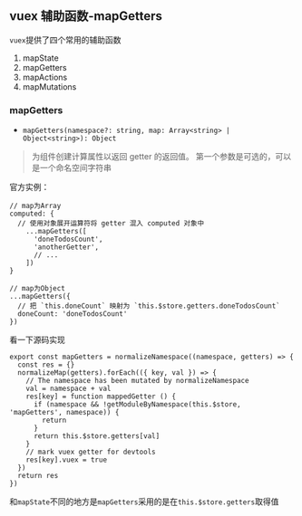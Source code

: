 ## vuex 辅助函数-mapGetters

`vuex`提供了四个常用的辅助函数

1. mapState
2. mapGetters
3. mapActions
4. mapMutations

### mapGetters

- `mapGetters(namespace?: string, map: Array<string> | Object<string>): Object`

> 为组件创建计算属性以返回 getter 的返回值。
> 第一个参数是可选的，可以是一个命名空间字符串

官方实例：

```
// map为Array
computed: {
  // 使用对象展开运算符将 getter 混入 computed 对象中
    ...mapGetters([
      'doneTodosCount',
      'anotherGetter',
      // ...
    ])
}

// map为Object
...mapGetters({
  // 把 `this.doneCount` 映射为 `this.$store.getters.doneTodosCount`
  doneCount: 'doneTodosCount'
})

```

看一下源码实现

```
export const mapGetters = normalizeNamespace((namespace, getters) => {
  const res = {}
  normalizeMap(getters).forEach(({ key, val }) => {
    // The namespace has been mutated by normalizeNamespace
    val = namespace + val
    res[key] = function mappedGetter () {
      if (namespace && !getModuleByNamespace(this.$store, 'mapGetters', namespace)) {
        return
      }
      return this.$store.getters[val]
    }
    // mark vuex getter for devtools
    res[key].vuex = true
  })
  return res
})
```

和`mapState`不同的地方是`mapGetters`采用的是在`this.$store.getters`取得值
